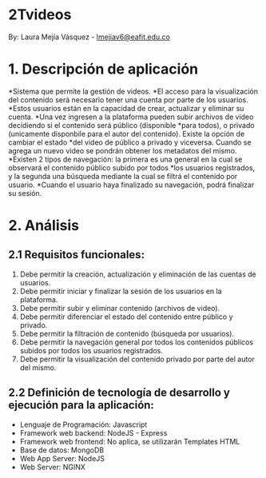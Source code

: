 # 2Tvideos
By: Laura Mejía Vásquez - lmejiav6@eafit.edu.co

# 1. Descripción de aplicación

*Sistema que permite la gestión de videos.
*El acceso para la visualización del contenido será necesario tener una cuenta por parte de los usuarios.
*Estos usuarios están en la capacidad de crear, actualizar y eliminar su cuenta.
*Una vez ingresen a la plataforma pueden subir archivos de video decidiendo si el contenido será público (disponible
*para todos), o privado (unicamente disponbile para el autor del contenido). Existe la opción de cambiar el estado
*del video de público a privado y viceversa. Cuando se agrega un nuevo video se pondrán obtener los metadatos del mismo.
*Existen 2 tipos de navegación: la primera es una general en la cual se observará el contenido público subido por todos
*los usuarios registrados, y la segunda una búsqueda mediante la cual se filtrá el contenido por usuario.
*Cuando el usuario haya finalizado su navegación, podrá finalizar su sesión.

# 2. Análisis

## 2.1 Requisitos funcionales:

1. Debe permitir la creación, actualización y eliminación de las cuentas de usuarios.
2. Debe permitir iniciar y finalizar la sesión de los usuarios en la plataforma.
3. Debe permitir subir y eliminar contenido (archivos de video).
4. Debe permitir diferenciar el estado del contenido entre público y privado.
5. Debe  permitir la filtración de contenido (búsqueda por usuarios).
6. Debe permitir la navegación general por todos los contenidos públicos subidos por todos los usuarios registrados.
7. Debe permitir la visualización del contenido privado por parte del autor del mismo.


## 2.2 Definición de tecnología de desarrollo y ejecución para la aplicación:

* Lenguaje de Programación: Javascript
* Framework web backend: NodeJS - Express
* Framework web frontend: No aplica, se utilizarán Templates HTML
* Base de datos: MongoDB
* Web App Server: NodeJS
* Web Server: NGINX
